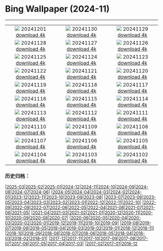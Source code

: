 # Bing Wallpaper (2024-11)
**************
| | | |
| :----: | :----: | :----: |
| ![](https://www.bing.com/th?id=OHR.IcebergsAntarctica_ZH-CN2942178295_1920x1080.jpg) 20241201 [download 4k](https://www.bing.com/th?id=OHR.IcebergsAntarctica_ZH-CN2942178295_UHD.jpg) | ![](https://www.bing.com/th?id=OHR.KilchurnAutumn_ZH-CN2547959725_1920x1080.jpg) 20241130 [download 4k](https://www.bing.com/th?id=OHR.KilchurnAutumn_ZH-CN2547959725_UHD.jpg) | ![](https://www.bing.com/th?id=OHR.MtStMichel_ZH-CN1232662142_1920x1080.jpg) 20241129 [download 4k](https://www.bing.com/th?id=OHR.MtStMichel_ZH-CN1232662142_UHD.jpg) |
| ![](https://www.bing.com/th?id=OHR.AssiniboineTS_ZH-CN9936042562_1920x1080.jpg) 20241128 [download 4k](https://www.bing.com/th?id=OHR.AssiniboineTS_ZH-CN9936042562_UHD.jpg) | ![](https://www.bing.com/th?id=OHR.SemoisRiver_ZH-CN0801669014_1920x1080.jpg) 20241127 [download 4k](https://www.bing.com/th?id=OHR.SemoisRiver_ZH-CN0801669014_UHD.jpg) | ![](https://www.bing.com/th?id=OHR.TrulliGrove_ZH-CN9519400567_1920x1080.jpg) 20241126 [download 4k](https://www.bing.com/th?id=OHR.TrulliGrove_ZH-CN9519400567_UHD.jpg) |
| ![](https://www.bing.com/th?id=OHR.AmboseliGiraffes_ZH-CN9276085602_1920x1080.jpg) 20241125 [download 4k](https://www.bing.com/th?id=OHR.AmboseliGiraffes_ZH-CN9276085602_UHD.jpg) | ![](https://www.bing.com/th?id=OHR.SonomaCoast_ZH-CN9187330701_1920x1080.jpg) 20241124 [download 4k](https://www.bing.com/th?id=OHR.SonomaCoast_ZH-CN9187330701_UHD.jpg) | ![](https://www.bing.com/th?id=OHR.FibonacciAloe_ZH-CN8974137481_1920x1080.jpg) 20241123 [download 4k](https://www.bing.com/th?id=OHR.FibonacciAloe_ZH-CN8974137481_UHD.jpg) |
| ![](https://www.bing.com/th?id=OHR.ZafraCastle_ZH-CN8791148758_1920x1080.jpg) 20241122 [download 4k](https://www.bing.com/th?id=OHR.ZafraCastle_ZH-CN8791148758_UHD.jpg) | ![](https://www.bing.com/th?id=OHR.LionCubs_ZH-CN8538754038_1920x1080.jpg) 20241121 [download 4k](https://www.bing.com/th?id=OHR.LionCubs_ZH-CN8538754038_UHD.jpg) | ![](https://www.bing.com/th?id=OHR.PontBordeaux_ZH-CN7656263575_1920x1080.jpg) 20241120 [download 4k](https://www.bing.com/th?id=OHR.PontBordeaux_ZH-CN7656263575_UHD.jpg) |
| ![](https://www.bing.com/th?id=OHR.TasmansArch_ZH-CN7062784426_1920x1080.jpg) 20241119 [download 4k](https://www.bing.com/th?id=OHR.TasmansArch_ZH-CN7062784426_UHD.jpg) | ![](https://www.bing.com/th?id=OHR.PorthcawlLighthouse_ZH-CN6655235820_1920x1080.jpg) 20241118 [download 4k](https://www.bing.com/th?id=OHR.PorthcawlLighthouse_ZH-CN6655235820_UHD.jpg) | ![](https://www.bing.com/th?id=OHR.RedStag_ZH-CN6403546321_1920x1080.jpg) 20241117 [download 4k](https://www.bing.com/th?id=OHR.RedStag_ZH-CN6403546321_UHD.jpg) |
| ![](https://www.bing.com/th?id=OHR.FrieslandNetherlands_ZH-CN5952456898_1920x1080.jpg) 20241116 [download 4k](https://www.bing.com/th?id=OHR.FrieslandNetherlands_ZH-CN5952456898_UHD.jpg) | ![](https://www.bing.com/th?id=OHR.YiPengLanterns_ZH-CN5613043353_1920x1080.jpg) 20241115 [download 4k](https://www.bing.com/th?id=OHR.YiPengLanterns_ZH-CN5613043353_UHD.jpg) | ![](https://www.bing.com/th?id=OHR.ManarolaItaly_ZH-CN2837915120_1920x1080.jpg) 20241114 [download 4k](https://www.bing.com/th?id=OHR.ManarolaItaly_ZH-CN2837915120_UHD.jpg) |
| ![](https://www.bing.com/th?id=OHR.KelpForest_ZH-CN2357269491_1920x1080.jpg) 20241113 [download 4k](https://www.bing.com/th?id=OHR.KelpForest_ZH-CN2357269491_UHD.jpg) | ![](https://www.bing.com/th?id=OHR.CoveArch_ZH-CN1281140578_1920x1080.jpg) 20241112 [download 4k](https://www.bing.com/th?id=OHR.CoveArch_ZH-CN1281140578_UHD.jpg) | ![](https://www.bing.com/th?id=OHR.Banff24_ZH-CN1156176817_1920x1080.jpg) 20241111 [download 4k](https://www.bing.com/th?id=OHR.Banff24_ZH-CN1156176817_UHD.jpg) |
| ![](https://www.bing.com/th?id=OHR.YucatanFlamingos_ZH-CN0721673752_1920x1080.jpg) 20241110 [download 4k](https://www.bing.com/th?id=OHR.YucatanFlamingos_ZH-CN0721673752_UHD.jpg) | ![](https://www.bing.com/th?id=OHR.MoroccoMilkyWay_ZH-CN3544344290_1920x1080.jpg) 20241109 [download 4k](https://www.bing.com/th?id=OHR.MoroccoMilkyWay_ZH-CN3544344290_UHD.jpg) | ![](https://www.bing.com/th?id=OHR.GlacialRivers_ZH-CN0260507556_1920x1080.jpg) 20241108 [download 4k](https://www.bing.com/th?id=OHR.GlacialRivers_ZH-CN0260507556_UHD.jpg) |
| ![](https://www.bing.com/th?id=OHR.LiDong2024_ZH-CN9944723194_1920x1080.jpg) 20241107 [download 4k](https://www.bing.com/th?id=OHR.LiDong2024_ZH-CN9944723194_UHD.jpg) | ![](https://www.bing.com/th?id=OHR.ShiShiBeach_ZH-CN8685799566_1920x1080.jpg) 20241106 [download 4k](https://www.bing.com/th?id=OHR.ShiShiBeach_ZH-CN8685799566_UHD.jpg) | ![](https://www.bing.com/th?id=OHR.LencoisMaranhao_ZH-CN8194406488_1920x1080.jpg) 20241105 [download 4k](https://www.bing.com/th?id=OHR.LencoisMaranhao_ZH-CN8194406488_UHD.jpg) |
| ![](https://www.bing.com/th?id=OHR.CumbriaAutumn_ZH-CN7697251216_1920x1080.jpg) 20241104 [download 4k](https://www.bing.com/th?id=OHR.CumbriaAutumn_ZH-CN7697251216_UHD.jpg) | ![](https://www.bing.com/th?id=OHR.YucatanBiosphere_ZH-CN7442392453_1920x1080.jpg) 20241103 [download 4k](https://www.bing.com/th?id=OHR.YucatanBiosphere_ZH-CN7442392453_UHD.jpg) | ![](https://www.bing.com/th?id=OHR.BisonYellowstone_ZH-CN7320887379_1920x1080.jpg) 20241102 [download 4k](https://www.bing.com/th?id=OHR.BisonYellowstone_ZH-CN7320887379_UHD.jpg) |

### 历史归档：

|[2025-03](bing/2025-03/2025-03.md)|[2025-02](bing/2025-02/2025-02.md)|[2025-01](bing/2025-01/2025-01.md)|[2024-12](bing/2024-12/2024-12.md)|[2024-11](bing/2024-11/2024-11.md)|[2024-10](bing/2024-10/2024-10.md)|[2024-09](bing/2024-09/2024-09.md)|[2024-08](bing/2024-08/2024-08.md)|[2024-07](bing/2024-07/2024-07.md)|[2024-06](bing/2024-06/2024-06.md)|
|[2024-05](bing/2024-05/2024-05.md)|[2024-04](bing/2024-04/2024-04.md)|[2024-03](bing/2024-03/2024-03.md)|[2024-02](bing/2024-02/2024-02.md)|[2024-01](bing/2024-01/2024-01.md)|[2023-12](bing/2023-12/2023-12.md)|[2023-11](bing/2023-11/2023-11.md)|[2023-10](bing/2023-10/2023-10.md)|[2023-09](bing/2023-09/2023-09.md)|[2023-08](bing/2023-08/2023-08.md)|
|[2023-07](bing/2023-07/2023-07.md)|[2023-06](bing/2023-06/2023-06.md)|[2023-05](bing/2023-05/2023-05.md)|[2023-04](bing/2023-04/2023-04.md)|[2023-03](bing/2023-03/2023-03.md)|[2023-02](bing/2023-02/2023-02.md)|[2023-01](bing/2023-01/2023-01.md)|[2022-12](bing/2022-12/2022-12.md)|[2022-11](bing/2022-11/2022-11.md)|[2022-10](bing/2022-10/2022-10.md)|
|[2022-09](bing/2022-09/2022-09.md)|[2022-08](bing/2022-08/2022-08.md)|[2022-07](bing/2022-07/2022-07.md)|[2022-06](bing/2022-06/2022-06.md)|[2022-05](bing/2022-05/2022-05.md)|[2022-04](bing/2022-04/2022-04.md)|[2021-08](bing/2021-08/2021-08.md)|[2021-07](bing/2021-07/2021-07.md)|[2021-06](bing/2021-06/2021-06.md)|[2021-05](bing/2021-05/2021-05.md)|
|[2021-04](bing/2021-04/2021-04.md)|[2021-03](bing/2021-03/2021-03.md)|[2021-02](bing/2021-02/2021-02.md)|[2021-01](bing/2021-01/2021-01.md)|[2020-12](bing/2020-12/2020-12.md)|[2020-11](bing/2020-11/2020-11.md)|[2020-10](bing/2020-10/2020-10.md)|[2020-09](bing/2020-09/2020-09.md)|[2020-08](bing/2020-08/2020-08.md)|[2020-07](bing/2020-07/2020-07.md)|
|[2020-06](bing/2020-06/2020-06.md)|[2020-05](bing/2020-05/2020-05.md)|[2020-04](bing/2020-04/2020-04.md)|[2020-03](bing/2020-03/2020-03.md)|[2020-02](bing/2020-02/2020-02.md)|[2020-01](bing/2020-01/2020-01.md)|[2019-12](bing/2019-12/2019-12.md)|[2019-11](bing/2019-11/2019-11.md)|[2019-10](bing/2019-10/2019-10.md)|[2019-09](bing/2019-09/2019-09.md)|
|[2019-08](bing/2019-08/2019-08.md)|[2019-07](bing/2019-07/2019-07.md)|[2019-06](bing/2019-06/2019-06.md)|[2019-05](bing/2019-05/2019-05.md)|[2019-04](bing/2019-04/2019-04.md)|[2019-03](bing/2019-03/2019-03.md)|[2019-02](bing/2019-02/2019-02.md)|[2019-01](bing/2019-01/2019-01.md)|[2018-12](bing/2018-12/2018-12.md)|[2018-11](bing/2018-11/2018-11.md)|
|[2018-10](bing/2018-10/2018-10.md)|[2018-09](bing/2018-09/2018-09.md)|[2018-08](bing/2018-08/2018-08.md)|[2018-07](bing/2018-07/2018-07.md)|[2018-06](bing/2018-06/2018-06.md)|[2018-05](bing/2018-05/2018-05.md)|[2018-04](bing/2018-04/2018-04.md)|[2018-03](bing/2018-03/2018-03.md)|[2018-02](bing/2018-02/2018-02.md)|[2018-01](bing/2018-01/2018-01.md)|
|[2017-12](bing/2017-12/2017-12.md)|[2017-11](bing/2017-11/2017-11.md)|[2017-10](bing/2017-10/2017-10.md)|[2017-09](bing/2017-09/2017-09.md)|[2017-08](bing/2017-08/2017-08.md)|[2017-07](bing/2017-07/2017-07.md)|[2017-06](bing/2017-06/2017-06.md)|[2017-05](bing/2017-05/2017-05.md)|[2017-04](bing/2017-04/2017-04.md)|[2017-03](bing/2017-03/2017-03.md)|
|[2017-02](bing/2017-02/2017-02.md)|[2017-01](bing/2017-01/2017-01.md)|[2016-12](bing/2016-12/2016-12.md)